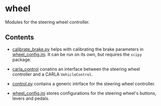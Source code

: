 # wheel
Modules for the steering wheel controller.


## Contents
- [calibrate_brake.py](./calibrate_brake.py) helps with calibrating the brake parameters in [wheel_config.ini](./wheel_config.ini). It can be run on its own, but requires the `scipy` package.

- [carla_control](./carla_control.py) conatins an interface between the steering wheel controller and a CARLA `VehicleControl`. 

- [control.py](./control.py) contains a generic intrface for the steering wheel controller. 

- [wheel_config.ini](./wheel_config.ini) stores configurations for the steering wheel's buttons, levers and pedals.
